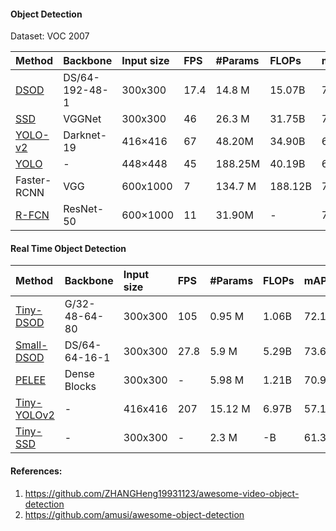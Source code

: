 #### Object Detection

Dataset: VOC 2007

|Method      | Backbone | Input size | FPS | #Params | FLOPs   | mAP(%)|  Venue    |
|:---        | :---   | :---       |:--- | :---    |:---     |:---   |  :---     |
|[DSOD](https://github.com/szq0214/DSOD) |DS/64-192-48-1| 300x300 | 17.4 | 14.8 M  | 15.07B   | 77.7 | [ICCV 2017](http://openaccess.thecvf.com/content_ICCV_2017/papers/Shen_DSOD_Learning_Deeply_ICCV_2017_paper.pdf) |
|[SSD]() |VGGNet| 300x300 | 46| 26.3 M  | 31.75B   | 77.2 | []() |
|[YOLO-v2]() |Darknet-19| 416×416| 67 | 48.20M | 34.90B | 67.8| []() |
|[YOLO]() |-| 448×448 | 45 | 188.25M  | 40.19B   | 63.4 | []() |
|Faster-RCNN |  VGG  | 600x1000  | 7   | 134.7 M | 188.12B | 73.2  |           | 
|[R-FCN]() |ResNet-50|600×1000| 11 | 31.90M | - | 77.4 | []() |


#### Real Time Object Detection

|Method      | Backbone | Input size | FPS | #Params | FLOPs   | mAP(%)|  Venue    |
|:---        | :---   | :---       |:--- | :---    |:---     |:---   |  :---     |
|[Tiny-DSOD](https://arxiv.org/abs/1807.11013) |G/32-48-64-80| 300x300 | 105 | 0.95 M  | 1.06B   | 72.1  | [BMVC 2018](http://bmvc2018.org/contents/papers/0145.pdf) |
|[Small-DSOD](https://arxiv.org/abs/1807.11013) |DS/64-64-16-1| 300x300 | 27.8 | 5.9 M  | 5.29B   | 73.6  | [ICCV 2017](https://github.com/szq0214/DSOD) |
|[PELEE](https://arxiv.org/pdf/1804.06882.pdf) |  Dense Blocks | 300x300 | - | 5.98 M  | 1.21B   | 70.9  | [NeurIPS 2018]() |
|[Tiny-YOLOv2](https://github.com/simo23/tinyYOLOv2) | - | 416x416 | 207 | 15.12 M  | 6.97B   | 57.1  | [CVPR 2016](https://pjreddie.com/darknet/yolo/)|
|[Tiny-SSD](https://arxiv.org/pdf/1802.06488.pdf) | - | 300x300 | - | 2.3 M  | -B   | 61.3 | CRV-2018|



#### References:
1. https://github.com/ZHANGHeng19931123/awesome-video-object-detection
2. https://github.com/amusi/awesome-object-detection
